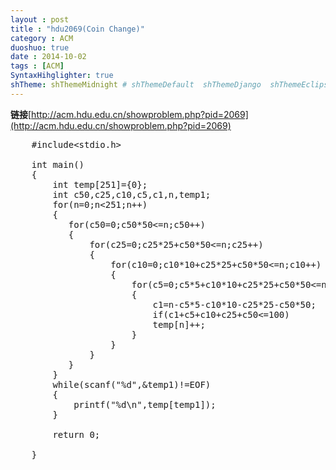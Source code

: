 ```yaml
---
layout : post
title : "hdu2069(Coin Change)"
category : ACM
duoshuo: true
date : 2014-10-02
tags : [ACM]
SyntaxHihglighter: true
shTheme: shThemeMidnight # shThemeDefault  shThemeDjango  shThemeEclipse  shThemeEmacs  shThemeFadeToGrey  shThemeMidnight  shThemeRDark
---
```


**链接**[http://acm.hdu.edu.cn/showproblem.php?pid=2069](http://acm.hdu.edu.cn/showproblem.php?pid=2069)

<!-- more -->

<pre class="brush: c; ">
	#include&lt;stdio.h&gt;
	
	int main()
	{
	    int temp[251]={0};
	    int c50,c25,c10,c5,c1,n,temp1;
	    for(n=0;n<251;n++)
	    {
	       for(c50=0;c50*50<=n;c50++)
	       {
	           for(c25=0;c25*25+c50*50<=n;c25++)
	           {
	               for(c10=0;c10*10+c25*25+c50*50<=n;c10++)
	               {
	                   for(c5=0;c5*5+c10*10+c25*25+c50*50<=n;c5++)
	                   {
	                       c1=n-c5*5-c10*10-c25*25-c50*50;
	                       if(c1+c5+c10+c25+c50<=100)
	                       temp[n]++;
	                   }
	               }
	           }
	       }
	    }
	    while(scanf("%d",&temp1)!=EOF)
	    {
	        printf("%d\n",temp[temp1]);
	    }
	    
	    return 0;
	    
	}
</pre>
